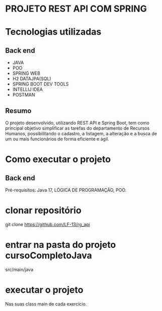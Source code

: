 # PROJETO REST API COM SPRING

# Tecnologias utilizadas
## Back end
- JAVA
- POO
- SPRING WEB
- H2 DATAJPA(SQL)
- SPRING BOOT DEV TOOLS
- INTELLIJ IDEA
- POSTMAN
  
## Resumo
O projeto desenvolvido, utilizando REST API e Spring Boot, tem como principal objetivo simplificar as tarefas do departamento de Recursos Humanos, 
possibilitando o cadastro, a listagem, a alteração e a busca de um ou mais funcionários de forma eficiente e ágil.

# Como executar o projeto

## Back end
Pré-requisitos: Java 17, LÓGICA DE PROGRAMAÇÃO, POO.

# clonar repositório
git clone https://github.com/LF-13/rg_api

# entrar na pasta do projeto cursoCompletoJava
src/main/java

# executar o projeto
Nas suas class main de cada exercício.
